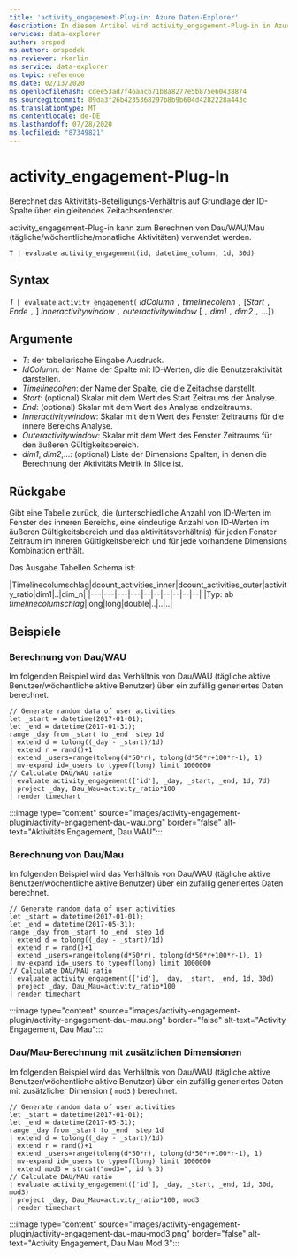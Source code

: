 ```yaml
---
title: 'activity_engagement-Plug-in: Azure Daten-Explorer'
description: In diesem Artikel wird activity_engagement-Plug-in in Azure Daten-Explorer beschrieben.
services: data-explorer
author: orspod
ms.author: orspodek
ms.reviewer: rkarlin
ms.service: data-explorer
ms.topic: reference
ms.date: 02/13/2020
ms.openlocfilehash: cdee53ad7f46aacb71b8a8277e5b875e60438874
ms.sourcegitcommit: 09da3f26b4235368297b8b9b604d4282228a443c
ms.translationtype: MT
ms.contentlocale: de-DE
ms.lasthandoff: 07/28/2020
ms.locfileid: "87349821"
---
```

# <a name="activity_engagement-plugin"></a>activity_engagement-Plug-In

Berechnet das Aktivitäts-Beteiligungs-Verhältnis auf Grundlage der ID-Spalte über ein gleitendes Zeitachsenfenster.

activity_engagement-Plug-in kann zum Berechnen von Dau/WAU/Mau (tägliche/wöchentliche/monatliche Aktivitäten) verwendet werden.

```kusto
T | evaluate activity_engagement(id, datetime_column, 1d, 30d)
```

## <a name="syntax"></a>Syntax

*T* `| evaluate` `activity_engagement(` *idColumn* `,` *timelinecolenn* `,` [*Start* `,` *Ende* `,` ] *inneractivitywindow* `,` *outeractivitywindow* [ `,` *dim1* `,` *dim2* `,` ...]`)`

## <a name="arguments"></a>Argumente

* *T*: der tabellarische Eingabe Ausdruck.
* *IdColumn*: der Name der Spalte mit ID-Werten, die die Benutzeraktivität darstellen. 
* *Timelinecolren*: der Name der Spalte, die die Zeitachse darstellt.
* *Start*: (optional) Skalar mit dem Wert des Start Zeitraums der Analyse.
* *End*: (optional) Skalar mit dem Wert des Analyse endzeitraums.
* *Inneractivitywindow*: Skalar mit dem Wert des Fenster Zeitraums für die innere Bereichs Analyse.
* *Outeractivitywindow*: Skalar mit dem Wert des Fenster Zeitraums für den äußeren Gültigkeitsbereich.
* *dim1*, *dim2*,...: (optional) Liste der Dimensions Spalten, in denen die Berechnung der Aktivitäts Metrik in Slice ist.

## <a name="returns"></a>Rückgabe

Gibt eine Tabelle zurück, die (unterschiedliche Anzahl von ID-Werten im Fenster des inneren Bereichs, eine eindeutige Anzahl von ID-Werten im äußeren Gültigkeitsbereich und das aktivitätsverhältnis) für jeden Fenster Zeitraum im inneren Gültigkeitsbereich und für jede vorhandene Dimensions Kombination enthält.

Das Ausgabe Tabellen Schema ist:

|Timelinecolumschlag|dcount_activities_inner|dcount_activities_outer|activity_ratio|dim1|..|dim_n|
|---|---|---|---|--|--|--|--|--|--|
|Typ: ab *timelinecolumschlag*|long|long|double|..|..|..|


## <a name="examples"></a>Beispiele

### <a name="dauwau-calculation"></a>Berechnung von Dau/WAU

Im folgenden Beispiel wird das Verhältnis von Dau/WAU (tägliche aktive Benutzer/wöchentliche aktive Benutzer) über ein zufällig generiertes Daten berechnet.

<!-- csl: https://help.kusto.windows.net:443/Samples -->
```kusto
// Generate random data of user activities
let _start = datetime(2017-01-01);
let _end = datetime(2017-01-31);
range _day from _start to _end  step 1d
| extend d = tolong((_day - _start)/1d)
| extend r = rand()+1
| extend _users=range(tolong(d*50*r), tolong(d*50*r+100*r-1), 1) 
| mv-expand id=_users to typeof(long) limit 1000000
// Calculate DAU/WAU ratio
| evaluate activity_engagement(['id'], _day, _start, _end, 1d, 7d)
| project _day, Dau_Wau=activity_ratio*100 
| render timechart 
```

:::image type="content" source="images/activity-engagement-plugin/activity-engagement-dau-wau.png" border="false" alt-text="Aktivitäts Engagement, Dau WAU":::

### <a name="daumau-calculation"></a>Berechnung von Dau/Mau

Im folgenden Beispiel wird das Verhältnis von Dau/WAU (tägliche aktive Benutzer/wöchentliche aktive Benutzer) über ein zufällig generiertes Daten berechnet.

<!-- csl: https://help.kusto.windows.net:443/Samples -->
```kusto
// Generate random data of user activities
let _start = datetime(2017-01-01);
let _end = datetime(2017-05-31);
range _day from _start to _end  step 1d
| extend d = tolong((_day - _start)/1d)
| extend r = rand()+1
| extend _users=range(tolong(d*50*r), tolong(d*50*r+100*r-1), 1) 
| mv-expand id=_users to typeof(long) limit 1000000
// Calculate DAU/MAU ratio
| evaluate activity_engagement(['id'], _day, _start, _end, 1d, 30d)
| project _day, Dau_Mau=activity_ratio*100 
| render timechart 
```

:::image type="content" source="images/activity-engagement-plugin/activity-engagement-dau-mau.png" border="false" alt-text="Activity Engagement, Dau Mau":::

### <a name="daumau-calculation-with-additional-dimensions"></a>Dau/Mau-Berechnung mit zusätzlichen Dimensionen

Im folgenden Beispiel wird das Verhältnis von Dau/WAU (tägliche aktive Benutzer/wöchentliche aktive Benutzer) über ein zufällig generiertes Daten mit zusätzlicher Dimension ( `mod3` ) berechnet.

<!-- csl: https://help.kusto.windows.net:443/Samples -->
```kusto
// Generate random data of user activities
let _start = datetime(2017-01-01);
let _end = datetime(2017-05-31);
range _day from _start to _end  step 1d
| extend d = tolong((_day - _start)/1d)
| extend r = rand()+1
| extend _users=range(tolong(d*50*r), tolong(d*50*r+100*r-1), 1) 
| mv-expand id=_users to typeof(long) limit 1000000
| extend mod3 = strcat("mod3=", id % 3)
// Calculate DAU/MAU ratio
| evaluate activity_engagement(['id'], _day, _start, _end, 1d, 30d, mod3)
| project _day, Dau_Mau=activity_ratio*100, mod3 
| render timechart 
```

:::image type="content" source="images/activity-engagement-plugin/activity-engagement-dau-mau-mod3.png" border="false" alt-text="Activity Engagement, Dau Mau Mod 3":::
